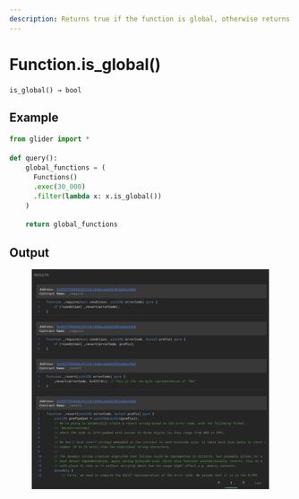 ```yaml
---
description: Returns true if the function is global, otherwise returns false.
---
```


# Function.is\_global()

`is_global() → bool`

## Example

```python
from glider import *

def query():
    global_functions = (
      Functions()
      .exec(30_000)
      .filter(lambda x: x.is_global())
    )

    return global_functions
```

## Output

<figure><img src="../../../.gitbook/assets/image (2) (1) (1) (1) (1) (1) (1) (1) (1) (1) (1) (1) (1) (1) (1).png" alt=""><figcaption></figcaption></figure>

